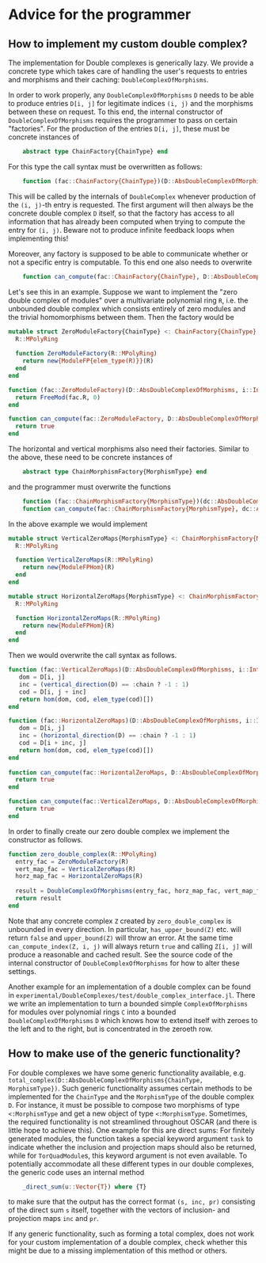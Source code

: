 # Advice for the programmer

## How to implement my custom double complex?
The implementation for Double complexes is generically lazy. We provide 
a concrete type which takes care of handling the user's requests 
to entries and morphisms and their caching: `DoubleComplexOfMorphisms`. 

In order to work properly, any `DoubleComplexOfMorphisms` `D` needs to be able to produce
entries `D[i, j]` for legitimate indices `(i, j)` and the morphisms between 
these on request. To this end, the internal constructor of `DoubleComplexOfMorphisms` 
requires the programmer to pass on certain "factories". For the production 
of the entries `D[i, j]`, these must be concrete instances of 
```julia 
    abstract type ChainFactory{ChainType} end
```
For this type the call syntax must be overwritten as follows:
```julia
    function (fac::ChainFactory{ChainType})(D::AbsDoubleComplexOfMorphisms, i::Int, j::Int)::ChainType where {ChainType}
```
This will be called by the internals of `DoubleComplex` whenever production of the `(i, j)`-th 
entry is requested. The first argument will then always be the concrete double complex `D` itself, 
so that the factory has access to all information that has already been computed when trying 
to compute the entry for `(i, j)`. Beware not to produce infinite feedback loops when implementing this!

Moreover, any factory is supposed to be able to communicate whether or not a specific 
entry is computable. To this end one also needs to overwrite
```julia
    function can_compute(fac::ChainFactory{ChainType}, D::AbsDoubleComplexOfMorphisms, i::Int, j::Int)::Bool where {ChainType}
```

Let's see this in an example. Suppose we want to implement the "zero double complex of modules" 
over a multivariate polynomial ring `R`, i.e. the unbounded double complex which consists 
entirely of zero modules and the trivial homomorphisms between them. Then the factory would be 
```julia
mutable struct ZeroModuleFactory{ChainType} <: ChainFactory{ChainType}
  R::MPolyRing
  
  function ZeroModuleFactory(R::MPolyRing)
    return new{ModuleFP{elem_type(R)}}(R)
  end
end

function (fac::ZeroModuleFactory)(D::AbsDoubleComplexOfMorphisms, i::Int, j::Int)
  return FreeMod(fac.R, 0)
end

function can_compute(fac::ZeroModuleFactory, D::AbsDoubleComplexOfMorphisms, i::Int, j::Int)
  return true
end
```

The horizontal and vertical morphisms also need their factories. Similar to the above, these 
need to be concrete instances of 
```julia
    abstract type ChainMorphismFactory{MorphismType} end
```
and the programmer must overwrite the functions 
```julia
    function (fac::ChainMorphismFactory{MorphismType})(dc::AbsDoubleComplexOfMorphisms, i::Int, j::Int)::MorphismType where {MorphismType}
    function can_compute(fac::ChainMorphismFactory{MorphismType}, dc::AbsDoubleComplexOfMorphisms, i::Int, j::Int)::Bool where {MorphismType}
```
In the above example we would implement
```julia
mutable struct VerticalZeroMaps{MorphismType} <: ChainMorphismFactory{MorphismType}
  R::MPolyRing

  function VerticalZeroMaps(R::MPolyRing)
    return new{ModuleFPHom}(R)
  end
end

mutable struct HorizontalZeroMaps{MorphismType} <: ChainMorphismFactory{MorphismType}
  R::MPolyRing

  function HorizontalZeroMaps(R::MPolyRing)
    return new{ModuleFPHom}(R)
  end
end
```
Then we would overwrite the call syntax as follows.
```julia
function (fac::VerticalZeroMaps)(D::AbsDoubleComplexOfMorphisms, i::Int, j::Int)
   dom = D[i, j]
   inc = (vertical_direction(D) == :chain ? -1 : 1)
   cod = D[i, j + inc]
   return hom(dom, cod, elem_type(cod)[])
end

function (fac::HorizontalZeroMaps)(D::AbsDoubleComplexOfMorphisms, i::Int, j::Int)
   dom = D[i, j]
   inc = (horizontal_direction(D) == :chain ? -1 : 1)
   cod = D[i + inc, j]
   return hom(dom, cod, elem_type(cod)[])
end
  
function can_compute(fac::HorizontalZeroMaps, D::AbsDoubleComplexOfMorphisms, i::Int, j::Int)
  return true
end

function can_compute(fac::VerticalZeroMaps, D::AbsDoubleComplexOfMorphisms, i::Int, j::Int)
  return true
end
```

In order to finally create our zero double complex we implement the constructor as 
follows.
```julia
function zero_double_complex(R::MPolyRing)
  entry_fac = ZeroModuleFactory(R)
  vert_map_fac = VerticalZeroMaps(R)
  horz_map_fac = HorizontalZeroMaps(R)
  
  result = DoubleComplexOfMorphisms(entry_fac, horz_map_fac, vert_map_fac, horizontal_direction=:chain, vertical_direction=:chain)
  return result
end
```
Note that any concrete complex `Z` created by `zero_double_complex` is unbounded in every direction. 
In particular, `has_upper_bound(Z)` etc. will 
return `false` and `upper_bound(Z)` will throw an error. 
At the same time `can_compute_index(Z, i, j)` will always return `true` and 
calling `Z[i, j]` will produce a reasonable and cached result.
See the source code of the internal 
constructor of `DoubleComplexOfMorphisms` for how to alter these settings.

Another example for an implementation of a double complex can be 
found in `experimental/DoubleComplexes/test/double_complex_interface.jl`. 
There we write an implementation to turn a bounded simple 
`ComplexOfMorphisms` for modules over polynomial rings `C` 
into a bounded `DoubleComplexOfMorphisms` `D` which knows how to extend itself 
with zeroes to the left and to the right, but is concentrated in the zeroeth row.


## How to make use of the generic functionality?

For double complexes we have some generic functionality available, e.g. 
`total_complex(D::AbsDoubleComplexOfMorphisms{ChainType, MorphismType})`. 
Such generic functionality assumes certain methods to be implemented for the 
`ChainType` and the `MorphismType` of the double complex `D`. For instance, 
it must be possible to compose two morphisms of type `<:MorphismType` and 
get a new object of type `<:MorphismType`. Sometimes, the required functionality 
is not streamlined throughout OSCAR (and there is little hope to achieve this).
One example for this are direct sums: For finitely generated modules, the 
function takes a special keyword argument `task` to indicate whether the inclusion 
and projection maps should also be returned, while for `TorQuadModule`s, this keyword argument 
is not even available. To potentially accommodate all these different types in our
double complexes, the generic code uses an internal method
```julia
    _direct_sum(u::Vector{T}) where {T}
```
to make sure that the output has the correct format `(s, inc, pr)` consisting of the 
direct sum `s` itself, together with the vectors of inclusion- and projection 
maps `inc` and `pr`.

If any generic functionality, such as forming a total complex,
 does not work for your custom implementation of a double 
complex, check whether this might be due to a missing implementation of this method or others.
    
